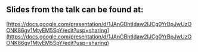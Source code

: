 ## Slides from the talk can be found at:

[https://docs.google.com/presentation/d/1JAnGBhtIdaw2IJCg0YrBpJwUzOONK86gv1MtyEM5SpY/edit?usp=sharing](https://docs.google.com/presentation/d/1JAnGBhtIdaw2IJCg0YrBpJwUzOONK86gv1MtyEM5SpY/edit?usp=sharing)